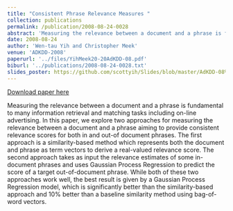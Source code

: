 ```yaml
---
title: "Consistent Phrase Relevance Measures "
collection: publications
permalink: /publication/2008-08-24-0028
abstract: 'Measuring the relevance between a document and a phrase is fundamental to many information retrieval and matching tasks including on-line advertising. In this paper, we explore two approaches for measuring the relevance between a document and a phrase aiming to provide consistent relevance scores for both in and out-of document phrases. The first approach is a similarity-based method which represents both the document and phrase as term vectors to derive a real-valued relevance score. The second approach takes as input the relevance estimates of some in-document phrases and uses Gaussian Process Regression to predict the score of a target out-of-document phrase. While both of these two approaches work well, the best result is given by a Gaussian Process Regression model, which is significantly better than the similarity-based approach and 10% better than a baseline similarity method using bag-of-word vectors.'
date: 2008-08-24
author: 'Wen-tau Yih and Christopher Meek'
venue: 'ADKDD-2008'
paperurl: '../files/YihMeek20-20AdKDD-08.pdf'
biburl: '../publications/2008-08-24-0028.txt'
slides_poster: https://github.com/scottyih/Slides/blob/master/AdKDD-08%20-%20Consistent%20Phrase%20Relevance%20Measures%20v2%20-%20Deck.pptx
---
```


<a href='../files/YihMeek20-20AdKDD-08.pdf'>Download paper here</a>

Measuring the relevance between a document and a phrase is fundamental to many information retrieval and matching tasks including on-line advertising. In this paper, we explore two approaches for measuring the relevance between a document and a phrase aiming to provide consistent relevance scores for both in and out-of document phrases. The first approach is a similarity-based method which represents both the document and phrase as term vectors to derive a real-valued relevance score. The second approach takes as input the relevance estimates of some in-document phrases and uses Gaussian Process Regression to predict the score of a target out-of-document phrase. While both of these two approaches work well, the best result is given by a Gaussian Process Regression model, which is significantly better than the similarity-based approach and 10% better than a baseline similarity method using bag-of-word vectors.
